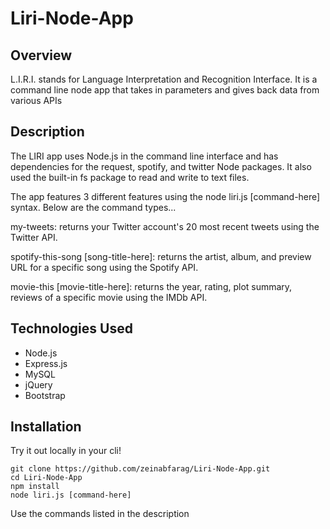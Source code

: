 # Liri-Node-App

## Overview
L.I.R.I. stands for Language Interpretation and Recognition Interface. It is a command line node app that takes in parameters and gives back data from various APIs

## Description
The LIRI app uses Node.js in the command line interface and has dependencies for the request, spotify, and twitter Node packages. It also used the built-in fs package to read and write to text files.

The app features 3 different features using the node liri.js [command-here] syntax. Below are the command types...

my-tweets: returns your Twitter account's 20 most recent tweets using the Twitter API.

spotify-this-song [song-title-here]: returns the artist, album, and preview URL for a specific song using the Spotify API.

movie-this [movie-title-here]: returns the year, rating, plot summary, reviews of a specific movie using the IMDb API.

## Technologies Used
* Node.js
* Express.js
* MySQL
* jQuery
* Bootstrap

## Installation

Try it out locally in your cli!
```
git clone https://github.com/zeinabfarag/Liri-Node-App.git
cd Liri-Node-App
npm install
node liri.js [command-here]
```
Use the commands listed in the description 

